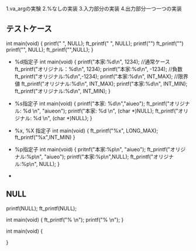

1.va_argの実験
2.%なしの実装
3.入力部分の実装
4.出力部分一つ一つの実装


## テストケース
int main(void)
{
    printf(" ", NULL);
    ft_printf(" ", NULL);
    printf("")
    ft_printf("")
    printf("", NULL);
    ft_printf("",NULL);
}
* %d指定子
int main(void)
{
    printf("本家:%d\n", 1234); //通常ケース
    ft_printf("オリジナル：%d\n", 1234);
    printf("本家:%d\n", -1234); //負数
    ft_printf("オリジナル:%d\n",-1234);
    printf("本家:%d\n", INT_MAX); //限界値
    ft_printf("オリジナル:%d\n", INT_MAX); 
    printf("本家:%d\n", INT_MIN);
    ft_printf("オリジナル:%d\n", INT_MIN);
}
* %s指定子
int main(void)
{
    printf("本家: %d\n","aiueo");
    ft_printf("オリジナル: %d \n", "aiueon");
    printf("本家: %d \n", (char *)NULL);
    ft_printf("オリジナル: %d \n", (char *)NULL);
}
* %x, %X 指定子
int main(void)
{
    ft_printf("%x", LONG_MAX);
    ft_printf("%x",INT_MIN)
}

* %p指定子
int main(void)
{
    pritnf("本家:%p\n", "aiueo");
    ft_printf("オリジナル:%p\n", "aiueo");
	printf("本家:%p\n",NULL);
	ft_printf("オリジナル:%p\n", NULL);
}

* 

## NULL
printf(NULL);
ft_printf(NULL);

int main(void)
{
   ft_printf("% \n");
   printf("% \n");
}

int main(void)
{
    
}